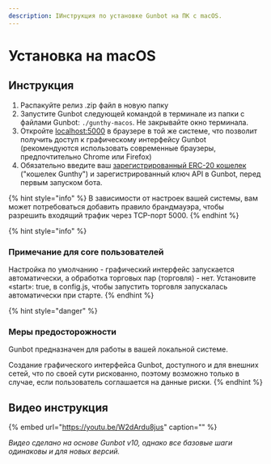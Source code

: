 ```yaml
---
description: IИнструкция по установке Gunbot на ПК с macOS.
---
```


# Установка на macOS

## Инструкция

1. Распакуйте релиз .zip файл в новую папку
2. Запустите Gunbot следующей командой в терминале из папки с файлами Gunbot:  `./gunthy-macos`. Не закрывайте окно терминала.
3. Откройте [localhost:5000](http://localhost:5000) в браузере в той же системе, что позволит получить доступ к графическому интерфейсу Gunbot \(рекомендуются использовать современные браузеры, предпочтительно Chrome или Firefox\)
4. Обязательно введите ваш [зарегистрированный ERC-20 кошелек](../exchange-and-license-settings/gunthy-wallet/) \("кошелек Gunthy"\) и зарегистрированный ключ API в Gunbot, перед первым запуском бота.

{% hint style="info" %}
В зависимости от настроек вашей системы, вам может потребоваться добавить правило брандмауэра, чтобы разрешить входящий трафик через TCP-порт 5000.
{% endhint %}

{% hint style="info" %}
### Примечание для core пользователей

Настройка по умолчанию - графический интерфейс запускается автоматически, а обработка торговых пар \(торговля\) - нет. Установите «start»: true, в config.js, чтобы запустить торговля запускалась автоматически при старте.
{% endhint %}

{% hint style="danger" %}
### Меры предосторожности

Gunbot предназначен для работы в вашей локальной системе. 

Создание графического интерфейса Gunbot, доступного и для внешних сетей, что по своей сути рискованно, поэтому возможно только в случае, если пользователь соглашается на данные риски.
{% endhint %}

## Видео инструкция

{% embed url="https://youtu.be/W2dArdu8jus" caption="" %}

_Видео сделано на основе Gunbot v10, однако все базовые шаги одинаковы и для новых версий._[  
](https://gunbotbeta.gitbook.io/gunbot-beta/getting-started/installation/download)

